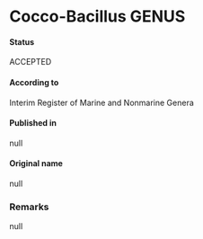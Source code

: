 Cocco-Bacillus GENUS
=======

#### Status
ACCEPTED

#### According to
Interim Register of Marine and Nonmarine Genera

#### Published in
null

#### Original name
null

### Remarks
null